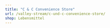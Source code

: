 ```yaml
---
title: "C & C Convenience Store"
url: /valley-stream/c-und-c-convenience-store/
shop: Lebensmittel
---
```

